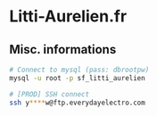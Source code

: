 Litti-Aurelien.fr
==================================

## Misc. informations

```bash
# Connect to mysql (pass: dbrootpw)
mysql -u root -p sf_litti_aurelien

# [PROD] SSH connect
ssh y****w@ftp.everydayelectro.com
```
